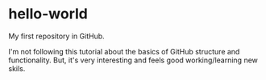 # hello-world
My first repository in GitHub.

I'm not following this tutorial about the basics of 
GitHub structure and functionality. But, it's very interesting and
feels good working/learning new skils.
